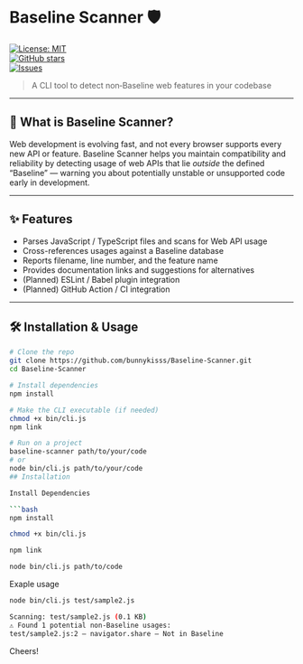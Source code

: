 # Baseline Scanner 🛡️

[![License: MIT](https://img.shields.io/badge/License-MIT-blue.svg)](LICENSE)  
[![GitHub stars](https://img.shields.io/github/stars/bunnykisss/Baseline-Scanner)](https://github.com/bunnykisss/Baseline-Scanner/stargazers)  
[![Issues](https://img.shields.io/github/issues-raw/bunnykisss/Baseline-Scanner)](https://github.com/bunnykisss/Baseline-Scanner/issues)  

> A CLI tool to detect non‑Baseline web features in your codebase  

---

## 🚀 What is Baseline Scanner?

Web development is evolving fast, and not every browser supports every new API or feature. Baseline Scanner helps you maintain compatibility and reliability by detecting usage of web APIs that lie *outside* the defined “Baseline” — warning you about potentially unstable or unsupported code early in development.

---

## ✨ Features

- Parses JavaScript / TypeScript files and scans for Web API usage  
- Cross-references usages against a Baseline database  
- Reports filename, line number, and the feature name  
- Provides documentation links and suggestions for alternatives  
- (Planned) ESLint / Babel plugin integration  
- (Planned) GitHub Action / CI integration  

---

## 🛠️ Installation & Usage

```bash
# Clone the repo
git clone https://github.com/bunnykisss/Baseline-Scanner.git
cd Baseline-Scanner

# Install dependencies
npm install

# Make the CLI executable (if needed)
chmod +x bin/cli.js
npm link

# Run on a project
baseline-scanner path/to/your/code
# or
node bin/cli.js path/to/your/code
## Installation 

Install Dependencies 

```bash
npm install 

chmod +x bin/cli.js

npm link

node bin/cli.js path/to/code

```

Exaple usage 
```bash
node bin/cli.js test/sample2.js
```
```bash
Scanning: test/sample2.js (0.1 KB)
⚠ Found 1 potential non‑Baseline usages:
test/sample2.js:2 — navigator.share — Not in Baseline
```
Cheers!






